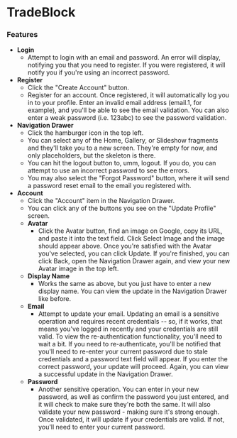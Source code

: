 # TradeBlock
### Features
* **Login**
  * Attempt to login with an email and password.  An error will display, notifying you that you need to register.  If you were registered, it will notify you if you're using an incorrect password.
* **Register**
  * Click the "Create Account" button.
  * Register for an account.  Once registered, it will automatically log you in to your profile.  Enter an invalid email address (email.1, for example), and you'll be able to see the email validation.  You can also enter a weak password (i.e. 123abc) to see the password validation.
* **Navigation Drawer**
  * Click the hamburger icon in the top left.
  * You can select any of the Home, Gallery, or Slideshow fragments and they'll take you to a new screen.  They're empty for now, and only placeholders, but the skeleton is there.
  * You can hit the logout button to, umm, logout. If you do, you can attempt to use an incorrect password to see the errors.
  * You may also select the "Forgot Password" button, where it will send a password reset email to the email you registered with.
* **Account**
  * Click the "Account" item in the Navigation Drawer.
  * You can click any of the buttons you see on the "Update Profile" screen.
  * **Avatar**
    * Click the Avatar button, find an image on Google, copy its URL, and paste it into the text field.  Click Select Image and the image should appear above.  Once you're satisfied with the Avatar you've selected, you can click Update.  If you're finished, you can click Back, open the Navigation Drawer again, and view your new Avatar image in the top left.
  * **Display Name**
    * Works the same as above, but you just have to enter a new display name.  You can view the update in the Navigation Drawer like before.
  * **Email**
    * Attempt to update your email.  Updating an email is a sensitive operation and requires recent credentials -- so, if it works, that means you've logged in recently and your credentials are still valid.  To view the re-authentication functionality, you'll need to wait a bit.  If you need to re-authenticate, you'll be notified that you'll need to re-enter your current password due to stale credentials and a password text field will appear.  If you enter the correct password, your update will proceed. Again, you can view a successful update in the Navigation Drawer.
  * **Password**
    * Another sensitive operation.  You can enter in your new password, as well as confirm the password you just entered, and it will check to make sure they're both the same.  It will also validate your new password - making sure it's strong enough.  Once validated, it will update if your credentials are valid.  If not, you'll need to enter your current password.
